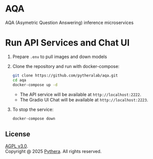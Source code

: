 # AQA
AQA (Asymetric Question Answering) inference microservices


# Run API Services and Chat UI
1. Prepare `.env` to pull images and down models 
2. Clone the repository and run with docker-compose:
    ```bash
    git clone https://github.com/pytheralab/aqa.git
    cd aqa
    docker-compose up -d
    ```
    - The API service will be available at `http://localhost:2222`.
    - The Gradio UI Chat will be available at `http://localhost:2223`.

3. To stop the service:
    ```bash
    docker-compose down
    ```


## License
[AGPL v3.0](LICENSE).<br>
Copyright @ 2025 [Pythera](https://github.com/pytheralab/sati). All rights reserved.
